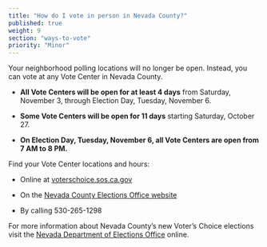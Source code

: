 ```yaml
---
title: "How do I vote in person in Nevada County?"
published: true
weight: 9
section: "ways-to-vote"
priority: "Minor"
---
```


Your neighborhood polling locations will no longer be open. Instead, you can vote at any Vote Center in Nevada County.   

- **All Vote Centers will be open for at least 4 days** from Saturday, November 3, through Election Day, Tuesday, November 6. 

- **Some Vote Centers will be open for 11 days** starting Saturday, October 27.    

- **On Election Day, Tuesday, November 6, all Vote Centers are open from 7 AM to 8 PM.**  

Find your Vote Center locations and hours:  

- Online at [voterschoice.sos.ca.gov](http://www.sos.ca.gov/elections/voters-choice-act/)  

- On the [Nevada County Elections Office website](https://mynevadacounty.com/2583/Vote-Center-Drop-Off-Locations-Nov-6th-E) 

- By calling 530-265-1298      

For more information about Nevada County’s new Voter’s Choice elections visit the [Nevada Department of Elections Office](https://www.mynevadacounty.com/2320/Voters-Choice-Act) online.
